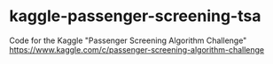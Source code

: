 # kaggle-passenger-screening-tsa
Code for the Kaggle "Passenger Screening Algorithm Challenge" https://www.kaggle.com/c/passenger-screening-algorithm-challenge
